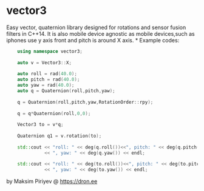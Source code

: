 # vector3
Easy vector, quaternion library designed for rotations and sensor fusion filters in C++14.
It is also mobile device agnostic as mobile devices,such as iphones use y axis front and pitch is around X axis.
*
Example codes:
```c++
    using namespace vector3;
    
    auto v = Vector3::X;
    
    auto roll = rad(40.0);
    auto pitch = rad(40.0);
    auto yaw = rad(40.0);
    auto q = Quaternion(roll,pitch,yaw);
    
    q = Quaternion(roll,pitch,yaw,RotationOrder::rpy);
    
    q = q*Quaternion(roll,0,0);
    
    Vector3 to = v*q;
    
    Quaternion q1 = v.rotation(to);
    
    std::cout << "roll: " << deg(q.roll())<<", pitch: " << deg(q.pitch()) 
              << ", yaw: " << deg(q.yaw()) << endl;
    
    std::cout << "roll: " << deg(to.roll())<<", pitch: " << deg(to.pitch()) 
              << ", yaw: " << deg(to.yaw()) << endl;
```

by Maksim Piriyev @ https://dron.ee
